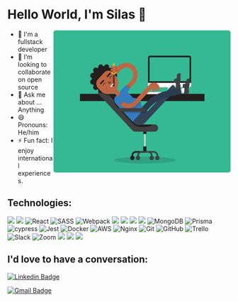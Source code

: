 # Hello World, I'm Silas 👋

<img style="border-radius:5px;"  align="right" alt="GIF" src="./coding.gif" width="400" height="320" />

- 🌱 I'm a fullstack developer
- 👯 I’m looking to collaborate on open source
- 💬 Ask me about ... Anything
- 😄 Pronouns: He/him
- ⚡ Fun fact: I enjoy international experiences.

## Technologies:

<a> <img src="https://img.shields.io/badge/HTML5-E34F26?style=for-the-badge&logo=html5&logoColor=white"> </a>
<a> <img src="https://img.shields.io/badge/CSS3-1572B6?style=for-the-badge&logo=css3&logoColor=white"> </a>
![React](https://img.shields.io/badge/react-%2320232a.svg?style=for-the-badge&logo=react&logoColor=%2361DAFB)
![SASS](https://img.shields.io/badge/SASS-hotpink.svg?style=for-the-badge&logo=SASS&logoColor=white)
![Webpack](https://img.shields.io/badge/webpack-%238DD6F9.svg?style=for-the-badge&logo=webpack&logoColor=black)
<a> <img src="https://img.shields.io/badge/Node.js-339933?style=for-the-badge&logo=nodedotjs&logoColor=white"> </a>
<a> <img src="https://img.shields.io/badge/JavaScript-323330?style=for-the-badge&logo=javascript&logoColor=F7DF1E"> </a>
<a><img src="https://img.shields.io/badge/TypeScript-007ACC?style=for-the-badge&logo=typescript&logoColor=white"></a>
<a><img src="https://img.shields.io/badge/PostgreSQL-316192?style=for-the-badge&logo=postgresql&logoColor=white"></a>
![MongoDB](https://img.shields.io/badge/MongoDB-%234ea94b.svg?style=for-the-badge&logo=mongodb&logoColor=white)
![Prisma](https://img.shields.io/badge/Prisma-3982CE?style=for-the-badge&logo=Prisma&logoColor=white)
![cypress](https://img.shields.io/badge/-cypress-%23E5E5E5?style=for-the-badge&logo=cypress&logoColor=058a5e)
![Jest](https://img.shields.io/badge/-jest-%23C21325?style=for-the-badge&logo=jest&logoColor=white)
![Docker](https://img.shields.io/badge/docker-%230db7ed.svg?style=for-the-badge&logo=docker&logoColor=white)
![AWS](https://img.shields.io/badge/AWS-%23FF9900.svg?style=for-the-badge&logo=amazon-aws&logoColor=white)
![Nginx](https://img.shields.io/badge/nginx-%23009639.svg?style=for-the-badge&logo=nginx&logoColor=white)
![Git](https://img.shields.io/badge/git-%23F05033.svg?style=for-the-badge&logo=git&logoColor=white)
![GitHub](https://img.shields.io/badge/github-%23121011.svg?style=for-the-badge&logo=github&logoColor=white)
![Trello](https://img.shields.io/badge/Trello-%23026AA7.svg?style=for-the-badge&logo=Trello&logoColor=white)
![Slack](https://img.shields.io/badge/Slack-4A154B?style=for-the-badge&logo=slack&logoColor=white)
![Zoom](https://img.shields.io/badge/Zoom-2D8CFF?style=for-the-badge&logo=zoom&logoColor=white)
<a><img src="https://img.shields.io/badge/Python-FFD43B?style=for-the-badge&logo=python&logoColor=darkgreen"></a>
<a><img src="https://img.shields.io/badge/C-00599C?style=for-the-badge&logo=c&logoColor=white"></a>
<a><img src="https://img.shields.io/badge/Angular-DD0031?style=for-the-badge&logo=angular&logoColor=white"></a>


## I'd love to have a conversation:
[![Linkedin Badge](https://img.shields.io/badge/-LinkedIn-blue?style=flat&logo=Linkedin&logoColor=white&link=https://www.linkedin.com/in/rebeccamanzi/)](https://www.linkedin.com/in/silas-fernandes-2a0a499b/)

[![Gmail Badge](https://img.shields.io/badge/-Gmail-c14438?style=flat&logo=Gmail&logoColor=white&link=mailto:rebeccamanzi@gmail.com)](mailto:silas23.fr@gmail.com)
<!--
**SilasFr/SilasFr** is a ✨ _special_ ✨ repository because its `README.md` (this file) appears on your GitHub profile.
